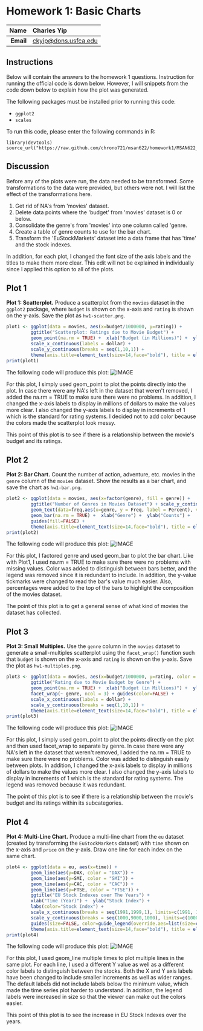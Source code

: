 Homework 1: Basic Charts
==============================

| **Name**  | Charles Yip |
|----------:|:-------------|
| **Email** | ckyip@dons.usfca.edu |


## Instructions ##

Below will contain the answers to the homework 1 questions. Instruction for running the official code is down below. However, I will snippets from the code down below to explain how the plot was generated. 

The following packages must be installed prior to running this code:

- `ggplot2`
- `scales`

To run this code, please enter the following commands in R:

```
library(devtools)
source_url("https://raw.github.com/chrono721/msan622/homework1/MSAN622_HW1.r")
```


## Discussion ##

Before any of the plots were run, the data needed to be transformed. Some transformations to the data were provided, but others were not. I will list the effect of the transformations here. 

1. Get rid of NA's from 'movies' dataset.
2. Delete data points where the 'budget' from 'movies' dataset is 0 or below.
3. Consolidate the genre's from 'movies' into one column called 'genre.
4. Create a table of genre counts to use for the bar chart.
5. Transform the 'EuStockMarkets' dataset into a data frame that has 'time' and the stock indexes.

In addition, for each plot, I changed the font size of the axis labels and the titles to make them more clear. This edit will not be explained in individually since I applied this option to all of the plots.
 

Plot 1
------------------------------
**Plot 1: Scatterplot.** Produce a scatterplot from the `movies` dataset in the `ggplot2` package, where `budget` is shown on the x-axis and `rating` is shown on the y-axis. Save the plot as `hw1-scatter.png`.

```R
plot1 <- ggplot(data = movies, aes(x=budget/1000000, y=rating)) +
         ggtitle("Scatterplot: Ratings due to Movie Budget") +
         geom_point(na.rm = TRUE) +  xlab("Budget (in Millions)") +  ylab("Rating") +
         scale_x_continuous(labels = dollar) + 
         scale_y_continuous(breaks = seq(1,10,1)) + 
         theme(axis.title=element_text(size=14,face="bold"), title = element_text(size=18))
print(plot1)
```

The following code will produce this plot:
![IMAGE](hw1-scatter.png)

For this plot, I simply used geom_point to plot the points directly into the plot. In case there were any NA's left in the dataset that weren't removed, I added the na.rm = TRUE to make sure there were no problems. In addition, I changed the x-axis labels to display in millions of dollars to make the values more clear. I also changed the y-axis labels to display in increments of 1 which is the standard for rating systems. I decided not to add color because the colors made the scatterplot look messy.

This point of this plot is to see if there is a relationship between the movie's budget and its ratings. 


Plot 2
------------------------------
**Plot 2: Bar Chart.** Count the number of action, adventure, etc. movies in the `genre` column of the `movies` dataset. Show the results as a bar chart, and save the chart as `hw1-bar.png`.

```R
plot2 <- ggplot(data = movies, aes(x=factor(genre), fill = genre)) + 
         ggtitle("Number of Genres in Movies Dataset") + scale_y_continuous(breaks = seq(0,2000,100))+
         geom_text(data=freq,aes(x=genre, y = Freq, label = Percent), vjust=-0.5) +
         geom_bar(na.rm = TRUE) +  xlab("Genre") +  ylab("Counts") +
         guides(fill=FALSE) + 
         theme(axis.title=element_text(size=14,face="bold"), title = element_text(size=18))
print(plot2)
```

The following code will produce this plot:
![IMAGE](hw1-bar.png)

For this plot, I factored genre and used geom_bar to plot the bar chart. Like with Plot1, I used na.rm = TRUE to make sure there were no problems with missing values. Color was added to distinguish between bars better, and the legend was removed since it is redundant to include. In addition, the y-value tickmarks were changed to read the bar's value much easier. Also, percentages were added to the top of the bars to highlight the composition of the movies dataset.

The point of this plot is to get a general sense of what kind of movies the dataset has collected. 


Plot 3
------------------------------
**Plot 3: Small Multiples.** Use the `genre` column in the `movies` dataset to generate a small-multiples scatterplot using the `facet_wrap()` function such that `budget` is shown on the x-axis and `rating` is shown on the y-axis. Save the plot as `hw1-multiples.png`.

```R
plot3 <- ggplot(data = movies, aes(x=budget/1000000, y=rating, color = factor(genre), group=factor(genre))) + 
         ggtitle("Rating due to Movie Budget by Genre") + 
         geom_point(na.rm = TRUE) +  xlab("Budget (in Millions)") +  ylab("Rating") + 
         facet_wrap(~ genre, ncol = 3) + guides(color=FALSE) +
         scale_x_continuous(labels = dollar) + 
         scale_y_continuous(breaks = seq(1,10,1)) + 
         theme(axis.title=element_text(size=14,face="bold"), title = element_text(size=18))
print(plot3)
```

The following code will produce this plot:
![IMAGE](hw1-multiples.png)

For this plot, I simply used geom_point to plot the points directly on the plot and then used facet_wrap to separate by genre. In case there were any NA's left in the dataset that weren't removed, I added the na.rm = TRUE to make sure there were no problems. Color was added to distinguish easily between plots. In addition, I changed the x-axis labels to display in millions of dollars to make the values more clear. I also changed the y-axis labels to display in increments of 1 which is the standard for rating systems. The legend was removed because it was redundant.

The point of this plot is to see if there is a relationship between the movie's budget and its ratings within its subcategories. 



Plot 4
------------------------------
**Plot 4: Multi-Line Chart.** Produce a multi-line chart from the `eu` dataset (created by transforming the `EuStockMarkets` dataset) with `time` shown on the x-axis and `price` on the y-axis. Draw one line for each index on the same chart. 

```R
plot4 <- ggplot(data = eu, aes(x=time)) + 
         geom_line(aes(y=DAX, color = "DAX")) + 
         geom_line(aes(y=SMI, color = "SMI")) + 
         geom_line(aes(y=CAC, color = "CAC")) + 
         geom_line(aes(y=FTSE, color = "FTSE")) + 
         ggtitle("EU Stock Indexes over The Years") +  
         xlab("Time (Year)") +  ylab("Stock Index") +
         labs(color="Stock Index") + 
         scale_x_continuous(breaks = seq(1991,1999,1), limits=c(1991, 1999)) + 
         scale_y_continuous(breaks = seq(1000,9000,1000), limits=c(1000, 9000)) + 
         guides(size=FALSE, color=guide_legend(override.aes=list(size=c(2,2,2,2)))) + 
         theme(axis.title=element_text(size=14,face="bold"), title = element_text(size=18))
print(plot4)
```
The following code will produce this plot:
![IMAGE](hw1-multiline.png)

For this plot, I used geom_line multiple times to plot multiple lines in the same plot. For each line, I used a different Y value as well as a different color labels to distinguish between the stocks. Both the X and Y axis labels have been changed to include smaller increments as well as wider ranges. The default labels did not include labels below the minimum value, which made the time series plot harder to understand. In addition, the legend labels were increased in size so that the viewer can make out the colors easier. 

This point of this plot is to see the increase in EU Stock Indexes over the years. 




